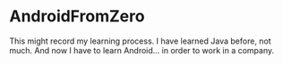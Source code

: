 # AndroidFromZero
This might record my learning process.
I have learned Java before, not much. And now I have to learn Android... in order to work in a company.
